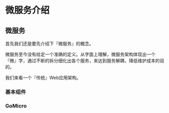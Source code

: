# 微服务介绍

## 微服务

首先我们还是要先介绍下『微服务』的概念。

微服务至今没有给定一个准确的定义。从字面上理解，微服务架构体现出一个『微』字，通过不断的拆分细化出各个服务，来达到服务解耦，降低维护成本的目的。

我们来看一个『传统』Web应用架构。



### 基本组件





### GoMicro



